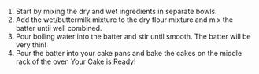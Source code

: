 1. Start by mixing the dry and wet ingredients in separate bowls. 
2. Add the wet/buttermilk mixture to the dry flour mixture and mix the batter until well combined.
3. Pour boiling water into the batter and stir until smooth. The batter will be very thin!
4. Pour the batter into your cake pans and bake the cakes on the middle rack of the oven
Your Cake is Ready!
